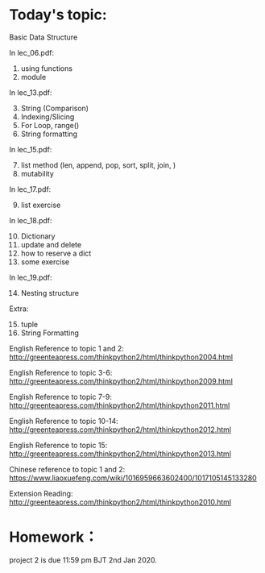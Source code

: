 # Today's topic:

Basic Data Structure

In lec_06.pdf:

1. using functions
2. module

In lec_13.pdf:

3. String (Comparison)
4. Indexing/Slicing
5. For Loop, range()
6. String formatting

In lec_15.pdf:

7. list method (len, append, pop, sort, split, join, )
8. mutability

In lec_17.pdf:

9. list exercise

In lec_18.pdf:

10. Dictionary
11. update and delete
12. how to reserve a dict
13. some exercise

In lec_19.pdf:

14. Nesting structure

Extra:

15. tuple
16. String Formatting

English Reference to topic 1 and 2: http://greenteapress.com/thinkpython2/html/thinkpython2004.html

English Reference to topic 3-6: http://greenteapress.com/thinkpython2/html/thinkpython2009.html

English Reference to topic 7-9: http://greenteapress.com/thinkpython2/html/thinkpython2011.html

English Reference to topic 10-14: http://greenteapress.com/thinkpython2/html/thinkpython2012.html

English Reference to topic 15: http://greenteapress.com/thinkpython2/html/thinkpython2013.html

Chinese reference to topic 1 and 2: https://www.liaoxuefeng.com/wiki/1016959663602400/1017105145133280

Extension Reading: http://greenteapress.com/thinkpython2/html/thinkpython2010.html

# Homework：

project 2 is due 11:59 pm BJT 2nd Jan 2020.
